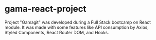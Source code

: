 # gama-react-project
 Project "Gamagit" was developed during a Full Stack bootcamp on React module. It was made with some features like API consumption by Axios, Styled Components, React Router DOM, and Hooks. 
